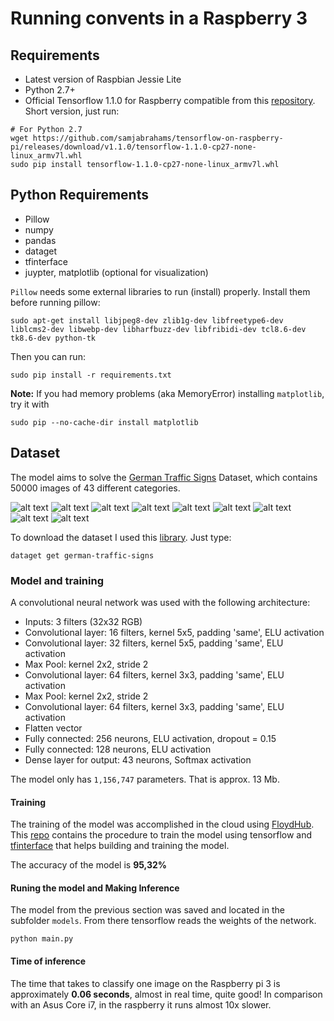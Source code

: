 # Running convents in a Raspberry 3

## Requirements
* Latest version of Raspbian Jessie Lite
* Python 2.7+
* Official Tensorflow 1.1.0 for Raspberry compatible from this [repository](https://github.com/samjabrahams/tensorflow-on-raspberry-pi). Short version, just run:

```
# For Python 2.7
wget https://github.com/samjabrahams/tensorflow-on-raspberry-pi/releases/download/v1.1.0/tensorflow-1.1.0-cp27-none-linux_armv7l.whl
sudo pip install tensorflow-1.1.0-cp27-none-linux_armv7l.whl
```

## Python Requirements
* Pillow
* numpy
* pandas
* dataget
* tfinterface
* juypter, matplotlib (optional for visualization)

`Pillow` needs some external libraries to run (install) properly. Install them before running pillow:

```
sudo apt-get install libjpeg8-dev zlib1g-dev libfreetype6-dev liblcms2-dev libwebp-dev libharfbuzz-dev libfribidi-dev tcl8.6-dev tk8.6-dev python-tk
```

Then you can run:

```
sudo pip install -r requirements.txt
```
**Note:** If you had memory problems (aka MemoryError) installing `matplotlib`, try it with
```
sudo pip --no-cache-dir install matplotlib
```

## Dataset
The model aims to solve the [German Traffic Signs](http://benchmark.ini.rub.de/?section=gtsrb&subsection=news) Dataset, which contains 50000 images of 43 different categories.

![alt text][s1] ![alt text][s2] ![alt text][s3] ![alt text][s4] ![alt text][s5] ![alt text][s6] ![alt text][s7] ![alt text][s8] ![alt text][s9]

To download the dataset I used this [library](https://github.com/cgarciae/dataget). Just type:
```
dataget get german-traffic-signs
```

### Model and training

A convolutional neural network was used with the following architecture:

* Inputs: 3 filters (32x32 RGB)
* Convolutional layer: 16 filters, kernel 5x5, padding 'same', ELU activation
* Convolutional layer: 32 filters, kernel 5x5, padding 'same', ELU activation
* Max Pool: kernel 2x2, stride 2
* Convolutional layer: 64 filters, kernel 3x3, padding 'same', ELU activation
* Max Pool: kernel 2x2, stride 2
* Convolutional layer: 64 filters, kernel 3x3, padding 'same', ELU activation
* Flatten vector
* Fully connected: 256 neurons, ELU activation, dropout = 0.15
* Fully connected: 128 neurons, ELU activation
* Dense layer for output: 43 neurons, Softmax activation

The model only has `1,156,747` parameters. That is approx. 13 Mb.

#### Training
The training of the model was accomplished in the cloud using [FloydHub](https://www.floydhub.com/). This [repo](https://github.com/charlielito/supervised-avanzado-german-traffic-signs/tree/red_pequena_prof) contains the procedure to train the model using tensorflow and [tfinterface](https://github.com/cgarciae/tfinterface) that helps building and training the model.

The accuracy of the model is **95,32%**


#### Runing the model and Making Inference
The model from the previous section was saved and located in the subfolder `models`. From there tensorflow reads the weights of the network.

```
python main.py
```

#### Time of inference
The time that takes to classify one image on the Raspberry pi 3 is approximately **0.06 seconds**, almost in real time, quite good! In comparison with an Asus Core i7, in the raspberry it runs almost 10x slower.


[s1]: http://benchmark.ini.rub.de/Images/gtsrb/0.png "S"
[s2]: http://benchmark.ini.rub.de/Images/gtsrb/1.png "S"
[s3]: http://benchmark.ini.rub.de/Images/gtsrb/2.png "S"
[s4]: http://benchmark.ini.rub.de/Images/gtsrb/3.png "S"
[s5]: http://benchmark.ini.rub.de/Images/gtsrb/4.png "S"
[s6]: http://benchmark.ini.rub.de/Images/gtsrb/5.png "S"
[s7]: http://benchmark.ini.rub.de/Images/gtsrb/6.png "S"
[s8]: http://benchmark.ini.rub.de/Images/gtsrb/11.png "S"
[s9]: http://benchmark.ini.rub.de/Images/gtsrb/8.png "S"
